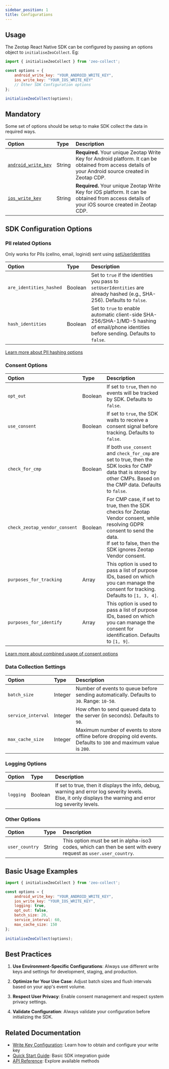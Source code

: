 ```yaml
---
sidebar_position: 1
title: Configurations
---
```


## Usage

The Zeotap React Native SDK can be configured by passing an options object to `initialiseZeoCollect`. Eg:

```javascript
import { initialiseZeoCollect } from 'zeo-collect';

const options = {
    android_write_key: "YOUR_ANDROID_WRITE_KEY",
    ios_write_key: "YOUR_IOS_WRITE_KEY"
    // Other SDK Configuration options
};

initialiseZeoCollect(options);
```

## Mandatory
Some set of options should be setup to make SDK collect the data in required ways.

| Option                          | Type                                     | Description                                                                                                                                                              |
| :--------------------------------- | :--------------------------------------- | :----------------------------------------------------------------------------------------------------------------------------------------------------------------------- |
| <a href="./writeKey">`android_write_key`</a>                         | String                                   | **Required.** Your unique Zeotap Write Key for Android platform. It can be obtained from access details of your Android source created in Zeotap CDP.         |
| <a href="./writeKey">`ios_write_key`</a>                         | String                                   | **Required.** Your unique Zeotap Write Key for iOS platform. It can be obtained from access details of your iOS source created in Zeotap CDP.         |

## SDK Configuration Options

### PII related Options
Only works for PIIs (cellno, email, loginid) sent using [setUserIdentities](../APIReference/setUserIdentities)

| Option                          | Type                                     | Description                                                                                                                                                              |
| :--------------------------------- | :--------------------------------------- | :----------------------------------------------------------------------------------------------------------------------------------------------------------------------- |
| `are_identities_hashed`           | Boolean                                  | Set to `true` if the identities you pass to `setUserIdentities` are already hashed (e.g., SHA-256). Defaults to `false`.                                         |
| `hash_identities`                | Boolean                                  | Set to `true` to enable automatic client-side SHA-256/SHA-1/MD-5 hashing of email/phone identities before sending. Defaults to `false`.                                    |

[Learn more about PII hashing options ](./hashing)

### Consent Options

| Option                          | Type                                     | Description                                                                                                                                                              |
| :--------------------------------- | :--------------------------------------- | :----------------------------------------------------------------------------------------------------------------------------------------------------------------------- |
| `opt_out`                           | Boolean                                  | If set to `true`, then no events will be tracked by SDK. Defaults to `false`.                                                                   |
| `use_consent`                       | Boolean                                  | If set to `true`, the SDK waits to receive a consent signal before tracking. Defaults to `false`.                                                                   |
| `check_for_cmp`                      | Boolean                             |  If both `use_consent` and `check_for_cmp` are set to true, then the SDK looks for CMP data that is stored by other CMPs. Based on the CMP data. Defaults to `false`.                                    |
| `check_zeotap_vendor_consent`                       | Boolean                                  | For CMP case, if set to true, then the SDK checks for Zeotap Vendor consent, while resolving GDPR consent to send the data. <br/> If set to false, then the SDK ignores Zeotap Vendor consent.                                                                   |
| `purposes_for_tracking`                       | Array                                  | This option is used to pass a list of purpose IDs, based on which you can manage the consent for tracking. Defaults to `[1, 3, 4]`.                                                                   |
| `purposes_for_identify`                       | Array                                  | This option is used to pass a list of purpose IDs, based on which you can manage the consent for identification. Defaults to `[1, 9]`.                                                                   |

[Learn more about combined usage of consent options](./consentOptions)

### Data Collection Settings

| Option                          | Type                                     | Description                                                                                                                                                              |
| :--------------------------------- | :--------------------------------------- | :----------------------------------------------------------------------------------------------------------------------------------------------------------------------- |
| `batch_size`                        | Integer                                      | Number of events to queue before sending automatically. Defaults to `30`. Range: `10-50`.                                                                                             |
| `service_interval`                    | Integer                             | How often to send queued data to the server (in seconds). Defaults to `90`.                                                                                        |
| `max_cache_size`                     | Integer                                      | Maximum number of events to store offline before dropping old events. Defaults to `100` and maximum value is `200`.                                                                            |

### Logging Options

| Option                          | Type                                     | Description                                                                                                                                                              |
| :--------------------------------- | :--------------------------------------- | :----------------------------------------------------------------------------------------------------------------------------------------------------------------------- |
| `logging`                    | Boolean                                  | If set to true, then it displays the info, debug, warning and error log severity levels. <br/>Else, it only displays the warning and error log severity levels.                                                         |

### Other Options

| Option                          | Type                                     | Description                                                                                                                                                              |
| :--------------------------------- | :--------------------------------------- | :----------------------------------------------------------------------------------------------------------------------------------------------------------------------- |
| `user_country`            | String                                      | This option must be set in  alpha-iso3 codes, which can then be sent with every request as `user.user_country`.                                                                   |

## Basic Usage Examples

```javascript
import { initialiseZeoCollect } from 'zeo-collect';

const options = {
    android_write_key: "YOUR_ANDROID_WRITE_KEY",
    ios_write_key: "YOUR_IOS_WRITE_KEY",
    logging: true,
    opt_out: false,
    batch_size: 20,
    service_interval: 60,
    max_cache_size: 150
};
    
initialiseZeoCollect(options);
```

## Best Practices

1. **Use Environment-Specific Configurations**: Always use different write keys and settings for development, staging, and production.

2. **Optimize for Your Use Case**: Adjust batch sizes and flush intervals based on your app's event volume.

3. **Respect User Privacy**: Enable consent management and respect system privacy settings.

4. **Validate Configuration**: Always validate your configuration before initializing the SDK.


## Related Documentation

- [Write Key Configuration](./writeKey): Learn how to obtain and configure your write key
- [Quick Start Guide](../quickStart): Basic SDK integration guide
- [API Reference](../APIReference/setUserIdentities): Explore available methods